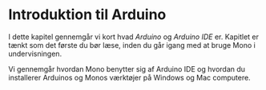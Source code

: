 
# Introduktion til Arduino

I dette kapitel gennemgår vi kort hvad *Arduino* og *Arduino IDE* er. Kapitlet er tænkt som det første du bør læse, inden du går igang med at bruge Mono i undervisningen.

Vi gennemgår hvordan Mono benytter sig af Arduino IDE og hvordan du installerer Arduinos og Monos værktøjer på Windows og Mac computere.